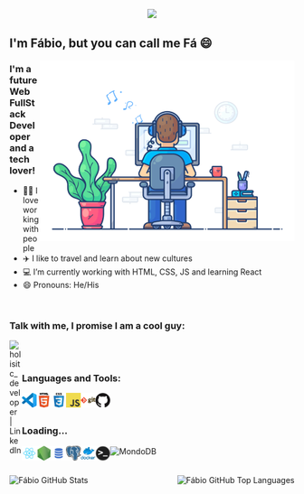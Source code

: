 <p align = "center" >
<a href="https://github.com/DenverCoder1/readme-typing-svg"><img style="width:670px" src="https://readme-typing-svg.herokuapp.com?lines=Hello,+visitor+!+✋&center=true&title_color=79c0ff"></a>
</p> 

## I'm Fábio, but you can call me Fá 😄

 <img align="right" alt="GIF" src="https://github.com/FalgasDev/FalgasDev/blob/main/coding.gif?raw=true" width="450" height="320" />


### I'm a future Web FullStack Developer and a tech lover!
- 🙋‍♂️ I love working with people
- ✈️ I like to travel and learn about new cultures
- 💻 I’m currently working with HTML, CSS, JS and learning React
- 😄 Pronouns: He/His

<br />

### Talk with me, I promise I am a cool guy:
[<img align="left" alt="holisitc_developer | LinkedIn" width="22px" src="https://cdn.jsdelivr.net/npm/simple-icons@v3/icons/linkedin.svg" />][linkedin]

<br />
<br />

### Languages and Tools:

<img align="left" alt="Visual Studio Code" width="26px" src="https://raw.githubusercontent.com/github/explore/80688e429a7d4ef2fca1e82350fe8e3517d3494d/topics/visual-studio-code/visual-studio-code.png" />
<img align="left" alt="HTML5" width="26px" src="https://raw.githubusercontent.com/github/explore/80688e429a7d4ef2fca1e82350fe8e3517d3494d/topics/html/html.png" />
<img align="left" alt="CSS3" width="26px" src="https://raw.githubusercontent.com/github/explore/80688e429a7d4ef2fca1e82350fe8e3517d3494d/topics/css/css.png" />
<img align="left" alt="JavaScript" width="26px" src="https://raw.githubusercontent.com/github/explore/80688e429a7d4ef2fca1e82350fe8e3517d3494d/topics/javascript/javascript.png" />
<img align="left" alt="Git" width="26px" src="https://raw.githubusercontent.com/github/explore/80688e429a7d4ef2fca1e82350fe8e3517d3494d/topics/git/git.png" />
<img align="left" alt="GitHub" width="26px" src="https://raw.githubusercontent.com/github/explore/78df643247d429f6cc873026c0622819ad797942/topics/github/github.png" /><br/> <br/>

### Loading...

<img align="left" alt="React" width="26px" src="https://raw.githubusercontent.com/github/explore/80688e429a7d4ef2fca1e82350fe8e3517d3494d/topics/react/react.png" />
<img align="left" alt="Node.js" width="26px" src="https://raw.githubusercontent.com/github/explore/80688e429a7d4ef2fca1e82350fe8e3517d3494d/topics/nodejs/nodejs.png" />
<img align="left" alt="SQL" width="26px" src="https://raw.githubusercontent.com/github/explore/80688e429a7d4ef2fca1e82350fe8e3517d3494d/topics/sql/sql.png" />
<img align="left" alt="postgreSQL" width="26px" src="https://raw.githubusercontent.com/github/explore/80688e429a7d4ef2fca1e82350fe8e3517d3494d/topics/postgresql/postgresql.png" />
<img align="left" alt="Docker" width="26px" src="https://raw.githubusercontent.com/github/explore/80688e429a7d4ef2fca1e82350fe8e3517d3494d/topics/docker/docker.png" />
<img align="left" alt="Terminal" width="26px" src="https://raw.githubusercontent.com/github/explore/80688e429a7d4ef2fca1e82350fe8e3517d3494d/topics/terminal/terminal.png" />
<img align="center" alt="MondoDB" width="26px" heigth="26px" src="https://cdn.jsdelivr.net/gh/devicons/devicon/icons/mongodb/mongodb-original.svg" /> <br/> <br/> <br/>

<div align="center">
 <img align="left" alt="Fábio GitHub Stats" src="https://github-readme-stats.vercel.app/api?username=FalgasDev&show_icons=true&theme=radical&count_private=true" />
 <img align="right" alt="Fábio GitHub Top Languages" src="https://github-readme-stats.vercel.app/api/top-langs/?username=FalgasDev&theme=radical" />
</div>

[linkedin]: https://www.linkedin.com/in/f%C3%A1bio-garrote-9b5421253/
